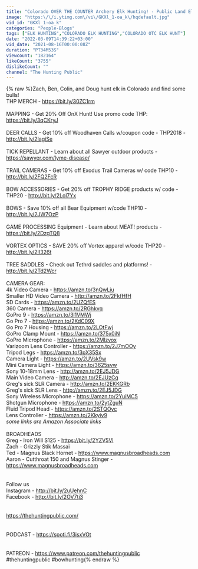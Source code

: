```yaml
---
title: "Colorado OVER THE COUNTER Archery Elk Hunting! - Public Land Elk Hunting"
image: "https:\/\/i.ytimg.com\/vi\/GKXl_1-oa_k\/hqdefault.jpg"
vid_id: "GKXl_1-oa_k"
categories: "People-Blogs"
tags: ["ELK HUNTING","COLORADO ELK HUNTING","COLORADO OTC ELK HUNT"]
date: "2022-03-09T14:39:22+03:00"
vid_date: "2021-08-16T00:00:08Z"
duration: "PT34M53S"
viewcount: "182164"
likeCount: "3755"
dislikeCount: ""
channel: "The Hunting Public"
---
```

{% raw %}Zach, Ben, Colin, and Doug hunt elk in Colorado and find some bulls!<br />THP MERCH - <a rel="nofollow" target="blank" href="https://bit.ly/30ZC1rm">https://bit.ly/30ZC1rm</a><br /><br />MAPPING - Get 20% Off OnX Hunt! Use promo code THP: <a rel="nofollow" target="blank" href="https://bit.ly/3qCKryJ">https://bit.ly/3qCKryJ</a><br /><br />DEER CALLS - Get 10% off Woodhaven Calls w/coupon code - THP2018 - <a rel="nofollow" target="blank" href="http://bit.ly/2IagiSe">http://bit.ly/2IagiSe</a><br /><br />TICK REPELLANT - Learn about all Sawyer outdoor products - <a rel="nofollow" target="blank" href="https://sawyer.com/lyme-disease/">https://sawyer.com/lyme-disease/</a><br /><br />TRAIL CAMERAS - Get 10% off Exodus Trail Cameras w/ code THP10 - <a rel="nofollow" target="blank" href="http://bit.ly/2FQ2FcR">http://bit.ly/2FQ2FcR</a><br /><br />BOW ACCESSORIES - Get 20% off TROPHY RIDGE products w/ code - THP20 - <a rel="nofollow" target="blank" href="http://bit.ly/2Lol7Yx">http://bit.ly/2Lol7Yx</a><br /><br />BOWS - Save 10% off all Bear Equipment w/code THP10 - <a rel="nofollow" target="blank" href="http://bit.ly/2JW7OzP">http://bit.ly/2JW7OzP</a><br /><br />GAME PROCESSING Equipment - Learn about MEAT! products - <a rel="nofollow" target="blank" href="https://bit.ly/2DzgTQ8">https://bit.ly/2DzgTQ8</a><br /><br />VORTEX OPTICS - SAVE 20% off Vortex apparel w/code THP20 - <a rel="nofollow" target="blank" href="http://bit.ly/2II326t">http://bit.ly/2II326t</a><br /><br />TREE SADDLES - Check out Tethrd saddles and platforms! - <a rel="nofollow" target="blank" href="http://bit.ly/2Td2Wcr">http://bit.ly/2Td2Wcr</a><br /><br />CAMERA GEAR:<br />4k Video Camera - <a rel="nofollow" target="blank" href="https://amzn.to/3nQwLiu">https://amzn.to/3nQwLiu</a><br />Smaller HD Video Camera - <a rel="nofollow" target="blank" href="http://amzn.to/2FkfHfH">http://amzn.to/2FkfHfH</a><br />SD Cards - <a rel="nofollow" target="blank" href="https://amzn.to/2UZQfES">https://amzn.to/2UZQfES</a><br />360 Camera - <a rel="nofollow" target="blank" href="https://amzn.to/2RGhkvq">https://amzn.to/2RGhkvq</a><br />GoPro 9 - <a rel="nofollow" target="blank" href="https://amzn.to/3l1VMWj">https://amzn.to/3l1VMWj</a><br />Go Pro 7 - <a rel="nofollow" target="blank" href="https://amzn.to/2KdC09X">https://amzn.to/2KdC09X</a><br />Go Pro 7 Housing - <a rel="nofollow" target="blank" href="https://amzn.to/2LOtFwj">https://amzn.to/2LOtFwj</a><br />GoPro Clamp Mount - <a rel="nofollow" target="blank" href="https://amzn.to/375x0iN">https://amzn.to/375x0iN</a><br />GoPro Microphone - <a rel="nofollow" target="blank" href="https://amzn.to/2Mlzvox">https://amzn.to/2Mlzvox</a><br />Varizoom Lens Controller - <a rel="nofollow" target="blank" href="https://amzn.to/2J7mOOy">https://amzn.to/2J7mOOy</a><br />Tripod Legs - <a rel="nofollow" target="blank" href="https://amzn.to/3pX35Sx">https://amzn.to/3pX35Sx</a><br />Camera Light - <a rel="nofollow" target="blank" href="https://amzn.to/2UVsk9w">https://amzn.to/2UVsk9w</a><br />Mini Camera Light - <a rel="nofollow" target="blank" href="https://amzn.to/3625svw">https://amzn.to/3625svw</a><br />Sony 10-18mm Lens - <a rel="nofollow" target="blank" href="http://amzn.to/2EJ5JDG">http://amzn.to/2EJ5JDG</a><br />Main Video Camera - <a rel="nofollow" target="blank" href="http://amzn.to/2EJUzCq">http://amzn.to/2EJUzCq</a><br />Greg's sick SLR Camera - <a rel="nofollow" target="blank" href="http://amzn.to/2EKKGRb">http://amzn.to/2EKKGRb</a><br />Greg's sick SLR Lens - <a rel="nofollow" target="blank" href="http://amzn.to/2EJ5JDG">http://amzn.to/2EJ5JDG</a><br />Sony Wireless Microphone - <a rel="nofollow" target="blank" href="https://amzn.to/2YuiMC5">https://amzn.to/2YuiMC5</a><br />Shotgun Microphone - <a rel="nofollow" target="blank" href="https://amzn.to/2ytZguN">https://amzn.to/2ytZguN</a><br />Fluid Tripod Head - <a rel="nofollow" target="blank" href="https://amzn.to/2STQOyc">https://amzn.to/2STQOyc</a><br />Lens Controller - <a rel="nofollow" target="blank" href="https://amzn.to/2Kkyiv9">https://amzn.to/2Kkyiv9</a><br />*some links are Amazon Associate links*<br /><br />BROADHEADS <br />Greg - Iron Will S125 - <a rel="nofollow" target="blank" href="https://bit.ly/2YZV5Vl">https://bit.ly/2YZV5Vl</a><br />Zach - Grizzly Stik Massai<br />Ted - Magnus Black Hornet - <a rel="nofollow" target="blank" href="https://www.magnusbroadheads.com">https://www.magnusbroadheads.com</a><br />Aaron - Cutthroat 150 and Magnus Stinger - <a rel="nofollow" target="blank" href="https://www.magnusbroadheads.com">https://www.magnusbroadheads.com</a><br /><br /><br />Follow us <br />Instagram - <a rel="nofollow" target="blank" href="http://bit.ly/2uUehnC">http://bit.ly/2uUehnC</a><br />Facebook - <a rel="nofollow" target="blank" href="http://bit.ly/2OV7tj3">http://bit.ly/2OV7tj3</a><br /><br /><br /><a rel="nofollow" target="blank" href="https://thehuntingpublic.com/">https://thehuntingpublic.com/</a><br /><br /><br />PODCAST - <a rel="nofollow" target="blank" href="https://spoti.fi/3isxVOt">https://spoti.fi/3isxVOt</a><br /><br /><br />PATREON - <a rel="nofollow" target="blank" href="https://www.patreon.com/thehuntingpublic">https://www.patreon.com/thehuntingpublic</a><br />#thehuntingpublic #bowhunting{% endraw %}
